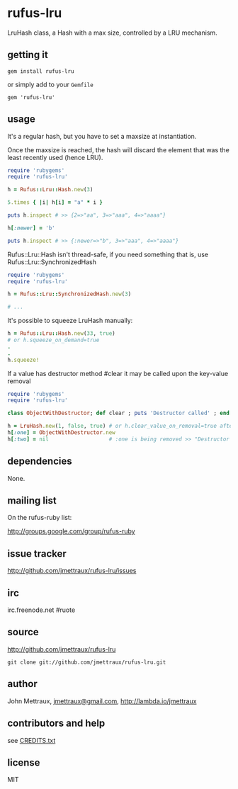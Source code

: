 
# rufus-lru

LruHash class, a Hash with a max size, controlled by a LRU mechanism.


## getting it

```
gem install rufus-lru
```

or simply add to your ```Gemfile```

```
gem 'rufus-lru'
```


## usage

It's a regular hash, but you have to set a maxsize at instantiation.

Once the maxsize is reached, the hash will discard the element that was the
least recently used (hence LRU).

```ruby
require 'rubygems'
require 'rufus-lru'

h = Rufus::Lru::Hash.new(3)

5.times { |i| h[i] = "a" * i }

puts h.inspect # >> {2=>"aa", 3=>"aaa", 4=>"aaaa"}

h[:newer] = 'b'

puts h.inspect # >> {:newer=>"b", 3=>"aaa", 4=>"aaaa"}
```

Rufus::Lru::Hash isn't thread-safe, if you need something that is, use Rufus::Lru::SynchronizedHash

```ruby
require 'rubygems'
require 'rufus-lru'

h = Rufus::Lru::SynchronizedHash.new(3)

# ...
```

It's possible to squeeze LruHash manually:

```ruby
h = Rufus::Lru::Hash.new(33, true)
# or h.squeeze_on_demand=true
.
.
h.squeeze!
```

If a value has destructor method #clear it may be called upon the key-value removal

```ruby
require 'rubygems'
require 'rufus-lru'

class ObjectWithDestructor; def clear ; puts 'Destructor called' ; end ; end

h = LruHash.new(1, false, true) # or h.clear_value_on_removal=true after h is created
h[:one] = ObjectWithDestructor.new
h[:two] = nil                   # :one is being removed >> "Destructor called"
```


## dependencies

None.


## mailing list

On the rufus-ruby list:

http://groups.google.com/group/rufus-ruby


## issue tracker

http://github.com/jmettraux/rufus-lru/issues


## irc

irc.freenode.net #ruote


## source

http://github.com/jmettraux/rufus-lru

    git clone git://github.com/jmettraux/rufus-lru.git


## author

John Mettraux, jmettraux@gmail.com, http://lambda.io/jmettraux


## contributors and help

see [CREDITS.txt](CREDITS.txt)


## license

MIT

